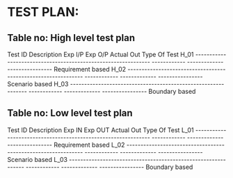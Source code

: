 # TEST PLAN:
## Table no: High level test plan
Test ID	                    Description	                               Exp I/P	      Exp O/P       	Actual Out	Type Of Test
H_01	--------------------------------------------------------------	------------	-------------	----------------	Requirement based
H_02	--------------------------------------------------------------	------------	-------------	----------------	Scenario based
H_03	--------------------------------------------------------------	------------	-------------	----------------	Boundary based
## Table no: Low level test plan
Test ID	                  Description	                                    Exp IN	    Exp OUT        Actual Out      Type Of Test
L_01	--------------------------------------------------------------	------------	-------------	----------------	Requirement based
L_02	--------------------------------------------------------------	------------	-------------	----------------	Scenario based
L_03	--------------------------------------------------------------	------------	-------------	----------------	Boundary based
